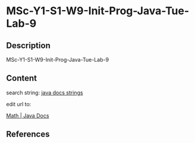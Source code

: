 # MSc-Y1-S1-W9-Init-Prog-Java-Tue-Lab-9

## Description

MSc-Y1-S1-W9-Init-Prog-Java-Tue-Lab-9

## Content

search string: [java docs strings](https://www.google.com/search?q=java+docs+strings&oq=java+docs+strings&gs_lcrp=EgZjaHJvbWUyCQgAEEUYORiABDIICAEQABgWGB4yCggCEAAYChgWGB4yCAgDEAAYFhgeMgwIBBAAGAoYDxgWGB4yCggFEAAYhgMYigUyCggGEAAYhgMYigXSAQg0NjQ5ajBqN6gCALACAA&sourceid=chrome&ie=UTF-8)

edit url to:

[Math | Java Docs](https://docs.oracle.com/javase/8/docs/api/java/lang/Math.html)

## References

